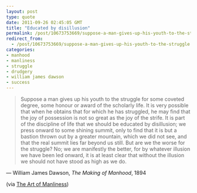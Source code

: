 ```yaml
---
layout: post
type: quote
date: 2011-09-26 02:45:05 GMT
title: "Educated by disillusion"
permalink: /post/10673753669/suppose-a-man-gives-up-his-youth-to-the-struggle
redirect_from: 
  - /post/10673753669/suppose-a-man-gives-up-his-youth-to-the-struggle
categories:
- manhood
- manliness
- struggle
- drudgery
- william james dawson
- success
---
```

<blockquote>Suppose a man gives up his youth to the struggle for some coveted degree, some honour or award of the scholarly life. It is very possible that when he obtains that for which he has struggled, he may find that the joy of possession is not so great as the joy of the strife. It is part of the discipline of life that we should be educated by disillusion; we press onward to some shining summit, only to find that it is but a bastion thrown out by a greater mountain, which we did not see, and that the real summit lies far beyond us still. But are we the worse for the struggle? No; we are manifestly the better, for by whatever illusion we have been led onward, it is at least clear that without the illusion we should not have stood as high as we do.</blockquote>
<p>— William James Dawson, <i>The Making of Manhood</i>, 1894</p>
<p>(via <a href="http://artofmanliness.com/2011/09/24/manvotional-the-gains-of-drudgery">The Art of Manliness</a>)</p>